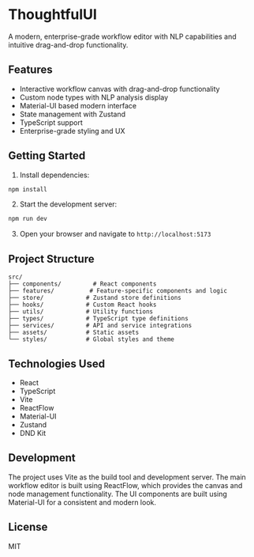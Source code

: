 # ThoughtfulUI

A modern, enterprise-grade workflow editor with NLP capabilities and intuitive drag-and-drop functionality.

## Features

- Interactive workflow canvas with drag-and-drop functionality
- Custom node types with NLP analysis display
- Material-UI based modern interface
- State management with Zustand
- TypeScript support
- Enterprise-grade styling and UX

## Getting Started

1. Install dependencies:
```bash
npm install
```

2. Start the development server:
```bash
npm run dev
```

3. Open your browser and navigate to `http://localhost:5173`

## Project Structure

```
src/
├── components/         # React components
├── features/          # Feature-specific components and logic
├── store/            # Zustand store definitions
├── hooks/            # Custom React hooks
├── utils/            # Utility functions
├── types/            # TypeScript type definitions
├── services/         # API and service integrations
├── assets/           # Static assets
└── styles/           # Global styles and theme
```

## Technologies Used

- React
- TypeScript
- Vite
- ReactFlow
- Material-UI
- Zustand
- DND Kit

## Development

The project uses Vite as the build tool and development server. The main workflow editor is built using ReactFlow, which provides the canvas and node management functionality. The UI components are built using Material-UI for a consistent and modern look.

## License

MIT

